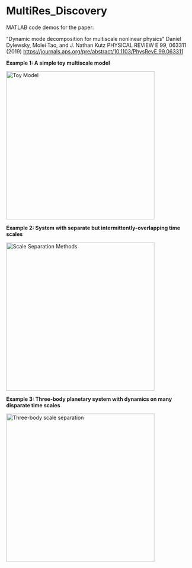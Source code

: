 # MultiRes_Discovery

MATLAB code demos for the paper:

"Dynamic mode decomposition for multiscale nonlinear physics"
Daniel Dylewsky, Molei Tao, and J. Nathan Kutz
PHYSICAL REVIEW E 99, 063311 (2019)
https://journals.aps.org/pre/abstract/10.1103/PhysRevE.99.063311

**Example 1: A simple toy multiscale model**

<img src="https://i.imgur.com/dyuyVLl.png" alt="Toy Model" width="400"/>

**Example 2: System with separate but intermittently-overlapping time scales**

<img src="https://i.imgur.com/AiFz4Uy.png" alt="Scale Separation Methods" width="400"/>

**Example 3: Three-body planetary system with dynamics on many disparate time scales**

<img src="https://i.imgur.com/HWGC8R2.png" alt="Three-body scale separation" width="400"/>
